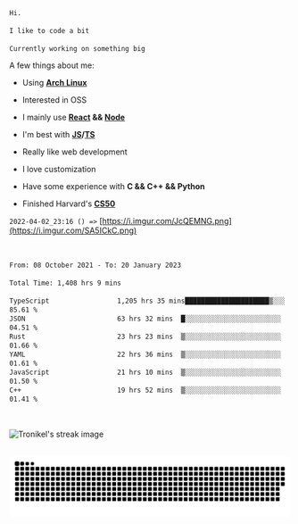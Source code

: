 ```
Hi.

I like to code a bit

Currently working on something big
```

A few things about me:

-   Using **[Arch Linux](https://archlinux.org/)**

-   Interested in OSS

-   I mainly use **[React](https://reactjs.org/) && [Node](https://nodejs.org/en/)**

-   I'm best with **[JS](https://www.javascript.com/)/[TS](https://www.typescriptlang.org/)**

-   Really like web development

-   I love customization

-   Have some experience with **C && C++ && Python**

-   Finished Harvard's **[CS50](https://cs50.harvard.edu)**

`2022-04-02_23:16 () =>` [https://i.imgur.com/JcQEMNG.png](https://i.imgur.com/SA5ICkC.png)

<br>

<!--START_SECTION:waka-->

```text
From: 08 October 2021 - To: 20 January 2023

Total Time: 1,408 hrs 9 mins

TypeScript                 1,205 hrs 35 mins█████████████████████▒░░░   85.61 %
JSON                       63 hrs 32 mins  █░░░░░░░░░░░░░░░░░░░░░░░░   04.51 %
Rust                       23 hrs 23 mins  ▒░░░░░░░░░░░░░░░░░░░░░░░░   01.66 %
YAML                       22 hrs 36 mins  ▒░░░░░░░░░░░░░░░░░░░░░░░░   01.61 %
JavaScript                 21 hrs 10 mins  ▒░░░░░░░░░░░░░░░░░░░░░░░░   01.50 %
C++                        19 hrs 52 mins  ▒░░░░░░░░░░░░░░░░░░░░░░░░   01.41 %
```

<!--END_SECTION:waka-->

<br>

<p><img align="center" src="https://github-readme-streak-stats.herokuapp.com/?user=Tronikelis&theme=dark" alt="Tronikel's streak image" /></p>

<br>

<img title="" src="https://raw.githubusercontent.com/Tronikelis/Tronikelis/output/github-contribution-grid-snake.svg" alt="very cool snake thingey" data-align="left">
